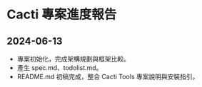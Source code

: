 # Cacti 專案進度報告

## 2024-06-13
- 專案初始化，完成架構規劃與框架比較。
- 產生 spec.md、todolist.md。
- README.md 初稿完成，整合 Cacti Tools 專案說明與安裝指引。
